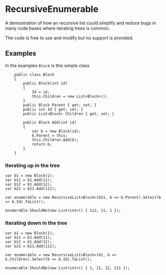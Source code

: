 # RecursiveEnumerable
A demostration of how an recursive list could simplify and reduce bugs in many code bases where iterating trees is common.

The code is free to use and modify but no support is provided.

## Examples

In the examples ```Block``` is this simple class

```
    public class Block
    {
        public Block(int id)
        {
            Id = id;
            this.Children = new List<Block>();
        }
        public Block Parent { get; set; }
        public int Id { get; set; }
        public List<Block> Children { get; set; }

        public Block Add(int id)
        {
            var b = new Block(id);
            b.Parent = this;
            this.Children.Add(b);
            return b;
        }
    }
```

### Iterating up in the tree

```
var b1 = new Block(1);
var b11 = b1.Add(11);
var b12 = b1.Add(12);
var b21 = b11.Add(111);

var enumerable = new RecursiveList<Block>(b21, b => b.Parent).Select(b => b.Id).ToList();

enumerable.ShouldBe(new List<int>() { 111, 11, 1 });
```

### Iterating down in the tree

```
var b1 = new Block(1);
var b11 = b1.Add(11);
var b12 = b1.Add(12);
var b21 = b11.Add(111);

var enumerable = new RecursiveList<Block>(b1, b => b.Children).Select(b => b.Id).ToList();

enumerable.ShouldBe(new List<int>() { 1, 11, 12, 111 });
```
